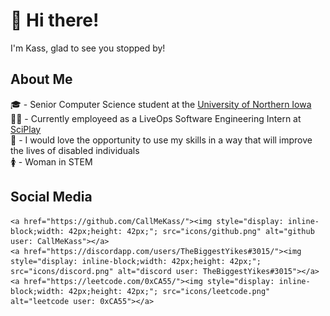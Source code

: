 # 👋 Hi there!  
I'm Kass, glad to see you stopped by!

## About Me
🎓 - Senior Computer Science student at the [University of Northern Iowa](https://uni.edu/)  
👩‍💻 - Currently employeed as a LiveOps Software Engineering Intern at [SciPlay](https://www.sciplay.com/)  
🦾 - I would love the opportunity to use my skills in a way that will improve the lives of disabled individuals  
🚺 - Woman in STEM  

## Social Media
    <a href="https://github.com/CallMeKass/"><img style="display: inline-block;width: 42px;height: 42px;"; src="icons/github.png" alt="github user: CallMeKass"></a>
    <a href="https://discordapp.com/users/TheBiggestYikes#3015/"><img style="display: inline-block;width: 42px;height: 42px;"; src="icons/discord.png" alt="discord user: TheBiggestYikes#3015"></a>
    <a href="https://leetcode.com/0xCA55/"><img style="display: inline-block;width: 42px;height: 42px;"; src="icons/leetcode.png" alt="leetcode user: 0xCA55"></a>
</div>